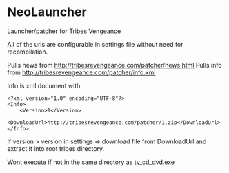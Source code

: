 NeoLauncher
===========

Launcher/patcher for Tribes Vengeance

All of the urls are configurable in settings file without need for recompilation.

Pulls news from http://tribesrevengeance.com/patcher/news.html
Pulls info from http://tribesrevengeance.com/patcher/info.xml

Info is xml document with 
```
<?xml version="1.0" encoding="UTF-8"?>
<Info>
	<Version>1</Version>
	<DownloadUrl>http://tribesrevengeance.com/patcher/1.zip</DownloadUrl>
</Info>
```

If version > version in settings => download file from DownloadUrl and extract it into root tribes directory.

Wont execute if not in the same directory as tv_cd_dvd.exe
